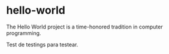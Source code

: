# hello-world
The Hello World project is a time-honored tradition in computer programming.

Test de testings para testear.
